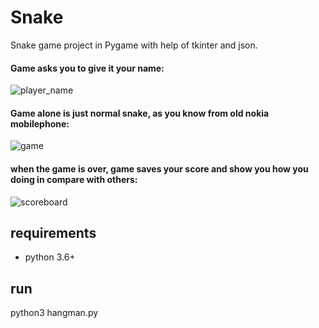 # Snake
Snake game project in Pygame with help of tkinter and json.

#### Game asks you to give it your name:
![player_name](https://user-images.githubusercontent.com/115080043/195794018-26280452-2a29-4d8d-930d-19fab022da0b.png)

#### Game alone is just normal snake, as you know from old nokia mobilephone:
![game](https://user-images.githubusercontent.com/115080043/195794139-f5b8ab48-d6ba-4bfe-a664-4609ad287c2f.png)


#### when the game is over, game saves your score and show you how you doing in compare with others:
![scoreboard](https://user-images.githubusercontent.com/115080043/195794149-94da9c40-bf9a-4612-9078-ba283449932a.png)




## requirements
- python 3.6+

## run
python3 hangman.py
